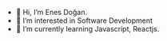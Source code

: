 - 👋 Hi, I’m Enes Doğan.
- 👀 I’m interested in Software Development
- 🌱 I’m currently learning Javascript, Reactjs.


<!---
doganenes/doganenes is a ✨ special ✨ repository because its `README.md` (this file) appears on your GitHub profile.
You can click the Preview link to take a look at your changes.
--->
